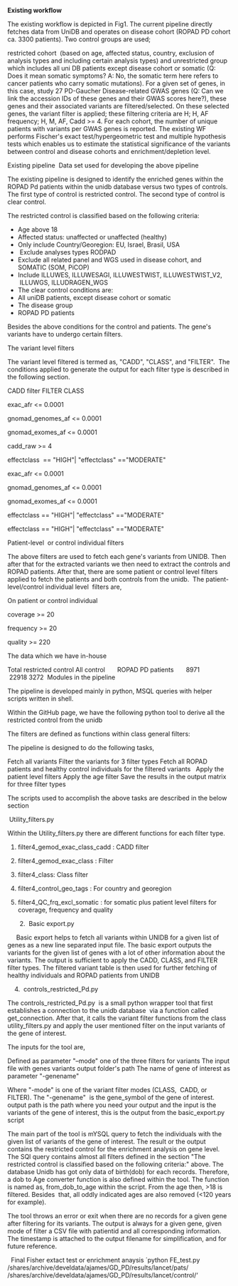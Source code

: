 **Existing workflow**

The existing workflow is depicted in Fig1. The current pipeline directly fetches data from UniDB and operates on disease cohort (ROPAD PD cohort ca. 3300 patients). Two control groups are used;

restricted cohort  (based on age, affected status, country, exclusion of analysis types and including certain analysis types) and unrestricted group which includes all uni DB patients except disease cohort or somatic (Q: Does it mean somatic symptoms? A: No, the somatic term here refers to cancer patients who carry somatic mutations). For a given set of genes, in this case, study 27 PD-Gaucher Disease-related GWAS genes (Q: Can we link the accession IDs of these genes and their GWAS scores here?), these genes and their associated variants are filtered/selected. On these selected genes, the variant filter is applied; these filtering criteria are H; H, AF frequency; H, M, AF, Cadd >= 4. For each cohort, the number of unique patients with variants per GWAS genes is reported. The existing WF performs Fischer's exact test/hypergeometric test and multiple hypothesis tests which enables us to estimate the statistical significance of the variants between control and disease cohorts and enrichment/depletion level. 

Existing pipeline 
Data set used for developing the above pipeline

The existing pipeline is designed to identify the enriched genes within the ROPAD Pd patients within the unidb database versus two types of controls. The first type of control is restricted control. The second type of control is clear control.

The restricted control is classified based on the following criteria:
- Age above 18
- Affected status: unaffected or unaffected (healthy)
- Only include Country/Georegion: EU, Israel, Brasil, USA
-  Exclude analyses types RODPAD
- Exclude all related panel and WGS used in disease cohort, and SOMATIC (SOM, PiCOP) 
- Include ILLUWES, ILLUWESAGI, ILLUWESTWIST, ILLUWESTWIST_V2,  ILLUWGS, ILLUDRAGEN_WGS
- The clear control conditions are:
- All uniDB patients, except disease cohort or somatic
- The disease group 
- ROPAD PD patients




Besides the above conditions for the control and patients. The gene's variants have to undergo certain filters.

The variant level filters

The variant level filtered is termed as, "CADD", "CLASS", and "FILTER".  The conditions applied to generate the output for each filter type is described in the following section.

CADD filter	FILTER	CLASS


exac_afr <= 0.0001

gnomad_genomes_af <= 0.0001

gnomad_exomes_af <= 0.0001

cadd_raw >= 4

effectclass  == "HIGH"| "effectclass" =="MODERATE"

	

exac_afr <= 0.0001

gnomad_genomes_af <= 0.0001

gnomad_exomes_af <= 0.0001

effectclass == "HIGH"| "effectclass" =="MODERATE"

	

effectclass == "HIGH"| "effectclass" =="MODERATE"

Patient-level  or control individual filters

The above filters are used to fetch each gene's variants from UNIDB. Then after that for the extracted variants we then need to extract the controls and ROPAD patients. After that, there are some patient or control level filters applied to fetch the patients and both controls from the unidb.  The patient-level/control individual level  filters are,

On patient or control individual


coverage >= 20

frequency >= 20

quality >= 220




The data which we have in-house

Total restricted control	All control      	ROPAD PD patients      
8971         	   22918	3272 
Modules in the pipeline

The pipeline is developed mainly in python, MSQL queries with helper scripts written in shell.  

Within the GitHub page, we have the following python tool to derive all the restricted control from the unidb

The filters are defined as functions within class general filters:

The pipeline is designed to do the following tasks,

Fetch all variants
Filter the variants for 3 filter types
Fetch all ROPAD patients and healthy control individuals for the filtered variants 
 Apply the patient level filters
Apply the age filter
Save the results in the output matrix for three filter types

The scripts used to accomplish the above tasks are described in the below section

 Utility_filters.py

Within the Utility_filters.py there are different functions for each filter type.

1. filter4_gemod_exac_class_cadd : CADD filter

2. filter4_gemod_exac_class : Filter

3. filter4_class: Class filter

4. filter4_control_geo_tags : For country and georegion

5. filter4_QC_frq_excl_somatic : for somatic plus patient level filters for coverage, frequency and quality

       2.  Basic export.py

     Basic export helps to fetch all variants within UNIDB for a given list of genes as a new line separated input file. The basic export outputs the variants for the given list of genes with a lot of other information about the variants. The output is sufficient to apply the CADD, CLASS, and FILTER filter types. The filtered variant table is then used for further fetching of healthy individuals and ROPAD patients from UNIDB

    4.  controls_restricted_Pd.py

The controls_restricted_Pd.py  is a small python wrapper tool that first establishes a connection to the unidb database  via a function called get_connection. After that, it calls the variant filter functions from the class utility_filters.py and apply the user mentioned filter on the input variants of the gene of interest. 

The inputs for the tool are,

Defined as parameter "–mode" one of the three filters for variants
The input file with genes variants
output folder's path
The name of gene of interest as parameter "-genename"

Where "-mode" is one of the variant filter modes (CLASS,  CADD, or FILTER). The "-genename"  is the gene_symbol of the gene of interest. output path is the path where you need your output and the input is the variants of the gene of interest, this is the output from the basic_export.py script

The main part of the tool is mYSQL query to fetch the individuals with the given list of variants of the gene of interest. The result or the output contains the restricted control for the enrichment analysis on gene level. The SQl query contains almost all filters defined in the section "The restricted control is classified based on the following criteria:" above. The database Unidb has got only data of birth(dob) for each records. Therefore, a dob to Age converter function is also defined within the tool. The function is named as, from_dob_to_age within the script. From the age then, >18 is filtered. Besides  that, all oddly indicated ages are also removed (<120 years for example).

The tool throws an error or exit when there are no records for a given gene after filtering for its variants. The output is always for a given gene, given mode of filter a CSV file with patientid and all corresponding information. The timestamp is attached to the output filename for simplification, and for future reference.

 
Final Fisher extact test or enrichment anaysis
´python FE_test.py /shares/archive/develdata/ajames/GD_PD/results/lancet/pats/ /shares/archive/develdata/ajames/GD_PD/results/lancet/control/‘
